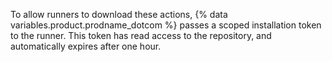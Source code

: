 To allow runners to download these actions, {% data variables.product.prodname_dotcom %} passes a scoped installation token to the runner. This token has read access to the repository, and automatically expires after one hour.
